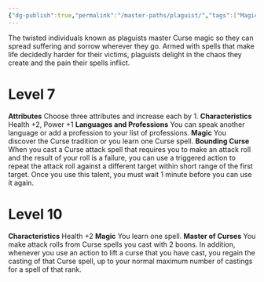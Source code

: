 ```yaml
---
{"dg-publish":true,"permalink":"/master-paths/plaguist/","tags":["Magic"]}
---
```


The twisted individuals known as plaguists master Curse magic so they can spread suffering and sorrow wherever they go. Armed with spells that make life decidedly harder for their victims, plaguists delight in the chaos they create and the pain their spells inflict.
# Level 7
**Attributes** Choose three attributes and increase each by 1.
**Characteristics** Health +2, Power +1
**Languages and Professions** You can speak another language or add a profession to your list of professions.
**Magic** You discover the Curse tradition or you learn one Curse spell.
**Bounding Curse** When you cast a Curse attack spell that requires you to make an attack roll and the result of your roll is a failure, you can use a triggered action to repeat the attack roll against a different target within short range of the first target. Once you use this talent, you must wait 1 minute before you can use it again.
# Level 10
**Characteristics** Health +2
**Magic** You learn one spell.
**Master of Curses** You make attack rolls from Curse spells you cast with 2 boons. In addition, whenever you use an action to lift a curse that you have cast, you regain the casting of that Curse spell, up to your normal maximum number of castings for a spell of that rank.